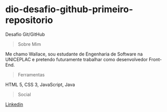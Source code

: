 # dio-desafio-github-primeiro-repositorio

Desafio Git/GitHub

> Sobre Mim

Me chamo Wallace, sou  estudante de Engenharia de Software na UNICEPLAC e pretendo futuramente trabalhar como desenvolvedor Front-End.

> Ferramentas

HTML 5, CSS 3, JavaScript, Java

> Social

[Linkedin](https://www.linkedin.com/in/wallace-kauan-4b5427249/)
